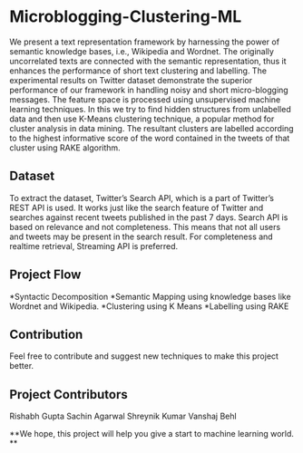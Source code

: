 # Microblogging-Clustering-ML
We present a text representation framework by harnessing the power of semantic knowledge bases, i.e., Wikipedia and Wordnet. The originally uncorrelated texts are connected with the semantic representation, thus it enhances the performance of short text clustering and labelling. The experimental results on Twitter dataset demonstrate the superior performance of our framework in handling noisy and short micro-blogging messages.
The feature space is processed using unsupervised machine learning techniques. In this we try to find hidden structures from unlabelled data and then use K-Means clustering technique, a popular method for cluster analysis in data mining. The resultant clusters are labelled according to the highest informative score of the word contained in the tweets of that cluster using RAKE algorithm.

## Dataset
To extract the dataset, Twitter’s Search API, which is a part of Twitter’s REST API is used. It works just like the search feature of Twitter and searches against recent tweets published in the past 7 days. Search API is based on relevance and not completeness. This means that not all users and tweets may be present in the search result. For completeness and realtime retrieval, Streaming API is preferred. 

## Project Flow
*Syntactic Decomposition
*Semantic Mapping using knowledge bases like Wordnet and Wikipedia.
*Clustering using K Means
*Labelling using RAKE

## Contribution
Feel free to contribute and suggest new techniques to make this project better.

## Project Contributors
Rishabh Gupta
Sachin Agarwal
Shreynik Kumar
Vanshaj Behl

**We hope, this project will help you give a start to machine learning world. **
